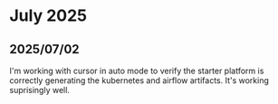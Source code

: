 # July 2025

## 2025/07/02

I'm working with cursor in auto mode to verify the starter platform is correctly generating the kubernetes and airflow artifacts. It's working suprisingly well.
